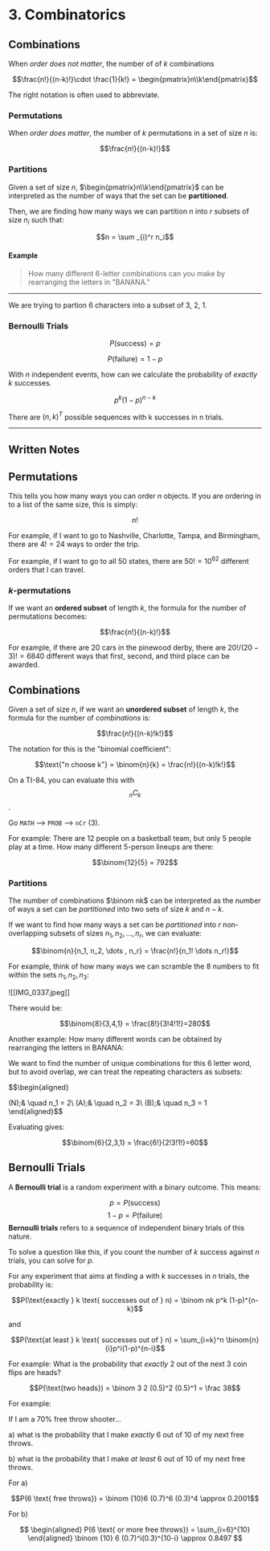 # 3. Combinatorics

## Combinations

When *order does not matter*, the number of of $k$ combinations

$$\frac{n!}{(n-k)!}\cdot \frac{1}{k!} = \begin{pmatrix}n\\k\end{pmatrix}$$

The right notation is often used to abbreviate. 


### Permutations

When *order does matter*, the number of $k$ permutations in a set of size $n$ is:

$$\frac{n!}{(n-k)!}$$

### Partitions

Given a set of size $n$, $\begin{pmatrix}n\\k\end{pmatrix}$ can be interpreted as the number of ways that the set can be **partitioned**. 

Then, we are finding how many ways we can partition $n$ into $r$ subsets of size $n_i$ such that:

$$n = \sum _{i}^r n_i$$

#### Example

> How many different 6-letter combinations can you make by rearranging the letters in "BANANA."


---

We are trying to partion 6 characters into a subset of 3, 2, 1. 


### Bernoulli Trials

$$P(\text{success})=p$$

$$P(\text{failure}) = 1-p$$

With $n$ independent events, how can we calculate the probability of *exactly* $k$ successes. 

$$p^k(1-p)^{n-k}$$

There are $(n, k)^T$ possible sequences with k successes in n trials.

---

## **Written Notes**

## Permutations

This tells you how many ways you can order $n$ objects. If you are ordering in to a list of the same size, this is simply:

$$n!$$

For example, if I want to go to Nashville, Charlotte, Tampa, and Birmingham, there are $4! = 24$ ways to order the trip. 

For example, if I want to go to all 50 states, there are $50! =10^{62}$ different orders that I can travel. 

### $k$-permutations

If we want an **ordered subset** of length $k$, the formula for the number of permutations becomes:

$$\frac{n!}{(n-k)!}$$

For example, if there are 20 cars in the pinewood derby, there are $20! / (20-3)! = 6840$ different ways that first, second, and third place can be awarded.   

## Combinations

Given a set of size $n$, if we want an **unordered subset** of length $k$, the formula for the number of *combinations* is:

$$\frac{n!}{(n-k)!k!}$$

The notation for this is the "binomial coefficient":

$$\text{"n choose k"} = \binom{n}{k} = \frac{n!}{(n-k)!k!}$$

On a TI-84, you can evaluate this with $$_n C _k$$.

Go `MATH` --> `PROB` --> `nCr` (3).

For example: There are 12 people on a basketball team, but only 5 people play at a time. How many different 5-person lineups are there:

$$\binom{12}{5} = 792$$

### Partitions

The number of combinations $\binom nk$ can be interpreted as the number of ways a set can be *partitioned* into two sets of size $k$ and $n-k$. 

If we want to find how many ways a set can be *partitioned* into $r$ non-overlapping subsets of sizes $n_1, n_2, \dots , n_r$, we can evaluate:

$$\binom{n}{n_1, n_2, \dots , n_r} = \frac{n!}{n_1! \dots n_r!}$$

For example, think of how many ways we can scramble the $8$ numbers to fit within the sets $n_1, n_2, n_3$:

![[IMG_0337.jpeg]]

There would be:

$$\binom{8}{3,4,1} = \frac{8!}{3!4!1!}=280$$


Another example: How many different words can be obtained by rearranging the letters in BANANA:

We want to find the number of unique combinations for this $6$ letter word, but to avoid overlap, we can treat the repeating characters as subsets:

$$\begin{aligned}

(N);& \quad n_1 = 2\\
(A);& \quad n_2 = 3\\
(B);& \quad n_3 = 1
\end{aligned}$$

Evaluating gives:

$$\binom{6}{2,3,1} = \frac{6!}{2!3!1!}=60$$

## Bernoulli Trials

A **Bernoulli trial** is a random experiment with a binary outcome. This means:

$$p=P(\text{success})$$
$$1-p = P(\text{failure})$$
**Bernoulli trials** refers to a sequence of independent binary trials of this nature. 

To solve a question like this, if you count the number of $k$ success against $n$ trials, you can solve for $p$. 

For any experiment that aims at finding a with $k$ successes in $n$ trials, the probability is:

$$P(\text{exactly } k \text{ successes out of } n) = \binom nk p^k (1-p)^{n-k}$$

and

$$P(\text{at least } k \text{ successes out of } n) = \sum_{i=k}^n \binom{n}{i}p^i(1-p)^{n-i}$$

For example: What is the probability that *exactly* 2 out of the next 3 coin flips are heads?

$$P(\text{two heads}) = \binom 3 2 (0.5)^2 (0.5)^1 = \frac 38$$

For example: 

If I am a 70% free throw shooter... 

a) what is the probability that I make *exactly* 6 out of 10 of my next free throws.

b) what is the probability that I make *at least* 6 out of 10 of my next free throws.

For a)

$$P(6 \text{ free throws}) = \binom {10}6 (0.7)^6 (0.3)^4 \approx 0.2001$$

For b)

$$
\begin{aligned}
P(6 \text{ or more free throws}) = \sum_{i=6}^{10}
\end{aligned} \binom {10} 6 (0.7)^i(0.3)^{10-i} \approx 0.8497
$$

